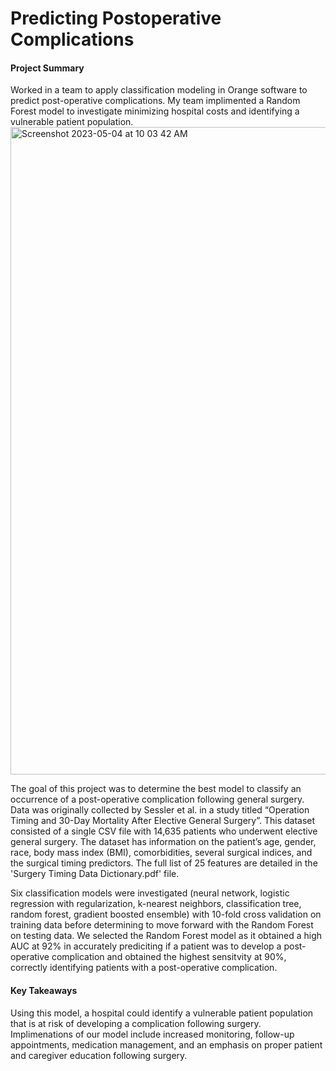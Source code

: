 # Predicting Postoperative Complications
#### Project Summary
Worked in a team to apply classification modeling in Orange software to predict post-operative complications. My team implimented a Random Forest model to investigate minimizing hospital costs and identifying a vulnerable patient population.
<img width="1036" alt="Screenshot 2023-05-04 at 10 03 42 AM" src="https://user-images.githubusercontent.com/116750192/236248579-8efccfd1-cdb1-4665-828b-fb0bd215959f.png">

The goal of this project was to determine the best model to classify an occurrence of a post-operative complication following general surgery. Data was originally collected by Sessler et al. in a study titled “Operation Timing and 30-Day Mortality After Elective General Surgery”. This dataset consisted of a single CSV file with 14,635 patients who underwent elective general surgery. The dataset has information on the patient’s age, gender, race, body mass index (BMI), comorbidities, several surgical indices, and the surgical timing predictors. The full list of 25 features are detailed in the 'Surgery Timing Data Dictionary.pdf' file. 

Six classification models were investigated (neural network, logistic regression with regularization, k-nearest neighbors, classification tree, random forest, gradient boosted ensemble) with 10-fold cross validation on training data before determining to move forward with the Random Forest on testing data. We selected the Random Forest model as it obtained a high AUC at 92% in accurately prediciting if a patient was to develop a post-operative complication and obtained the highest sensitvity at 90%, correctly identifying patients with a post-operative complication.

#### Key Takeaways
Using this model, a hospital could identify a vulnerable patient population that is at risk of developing a complication following surgery. Implimenations of our model include increased monitoring, follow-up appointments, medication management, and an emphasis on proper patient and caregiver education following surgery. 
